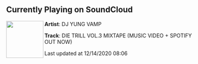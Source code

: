 ## Currently Playing on SoundCloud

[<img align="left" width="100" src="https://i1.sndcdn.com/artworks-ZWzCRK1C8xdfuOsc-QpdWww-t50x50.jpg">](https://soundcloud.com/djyungvampire13/die-trill-vol3-mixtape)

**Artist**: DJ YUNG VAMP 

**Track**: DIE TRILL VOL.3 MIXTAPE (MUSIC VIDEO + SPOTIFY OUT NOW)

Last updated at 12/14/2020 08:06
